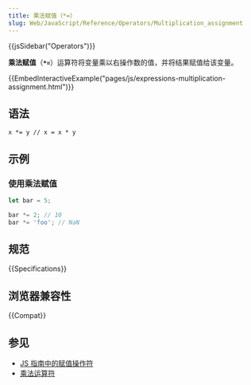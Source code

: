 ```yaml
---
title: 乘法赋值（*=）
slug: Web/JavaScript/Reference/Operators/Multiplication_assignment
---
```


{{jsSidebar("Operators")}}

**乘法赋值**（**`*=`**）运算符将变量乘以右操作数的值，并将结果赋值给该变量。

{{EmbedInteractiveExample("pages/js/expressions-multiplication-assignment.html")}}

## 语法

```js-nolint
x *= y // x = x * y
```

## 示例

### 使用乘法赋值

```js
let bar = 5;

bar *= 2; // 10
bar *= 'foo'; // NaN
```

## 规范

{{Specifications}}

## 浏览器兼容性

{{Compat}}

## 参见

- [JS 指南中的赋值操作符](/zh-CN/docs/Web/JavaScript/Guide/Expressions_and_operators#赋值运算符)
- [乘法运算符](/zh-CN/docs/Web/JavaScript/Reference/Operators/Multiplication)
